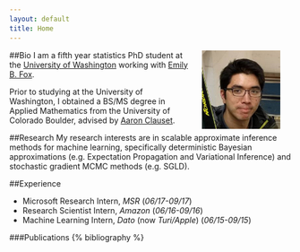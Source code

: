```yaml
---
layout: default
title: Home
---
```


##Bio
<img src="images/christopher_aicher_ski.jpg" alt="Christopher Aicher" align="right" style="height:140px; width:140px; margin:0px 20px">
I am a fifth year statistics PhD student at the [University of Washington](http://www.stat.washington.edu/) working with [Emily B. Fox](https://www.stat.washington.edu/~ebfox/).

Prior to studying at the University of Washington, I obtained a BS/MS degree in Applied Mathematics from the University of Colorado Boulder, advised by [Aaron Clauset](http://tuvalu.santafe.edu/~aaronc/).

##Research
My research interests are in scalable approximate inference methods for machine learning,
specifically deterministic Bayesian approximations (e.g. Expectation Propagation and Variational Inference)
and stochastic gradient MCMC methods (e.g. SGLD).

##Experience
* Microsoft Research Intern, *MSR* (*06/17-09/17*)
* Research Scientist Intern, *Amazon* (*06/16-09/16*)
* Machine Learning Intern, *Dato* (now *Turi/Apple*) (*06/15-09/15*)

###Publications
{% bibliography %}

